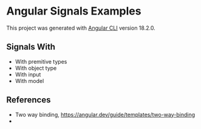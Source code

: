 # Angular Signals Examples

This project was generated with [Angular CLI](https://github.com/angular/angular-cli) version 18.2.0.

## Signals With

- With premitive types
- With object type
- With input
- With model

## References

- Two way binding, https://angular.dev/guide/templates/two-way-binding
- 
